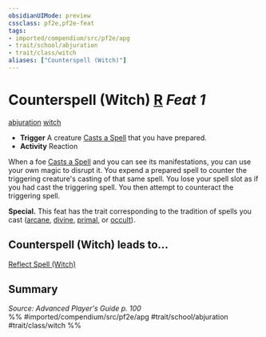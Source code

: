 ```yaml
---
obsidianUIMode: preview
cssclass: pf2e,pf2e-feat
tags:
- imported/compendium/src/pf2e/apg
- trait/school/abjuration
- trait/class/witch
aliases: ["Counterspell (Witch)"]
---
```

# Counterspell (Witch)  [R](chapter-9-playing-the-game.md#Actions "Reaction") *Feat 1*  
[abjuration](abjuration.md)  [witch](rules/traits/witch-apg.md)  

- **Trigger** A creature [Casts a Spell](cast-a-spell.md) that you have prepared.
- **Activity** Reaction

When a foe [Casts a Spell](cast-a-spell.md) and you can see its manifestations, you can use your own magic to disrupt it. You expend a prepared spell to counter the triggering creature's casting of that same spell. You lose your spell slot as if you had cast the triggering spell. You then attempt to counteract the triggering spell.

**Special.** This feat has the trait corresponding to the tradition of spells you cast ([arcane](arcane.md), [divine](divine.md), [primal](primal.md), or [occult](occult.md)).

## Counterspell (Witch) leads to...

[Reflect Spell (Witch)](reflect-spell-witch-apg.md)

## Summary

*Source: Advanced Player's Guide p. 100*  
%% #imported/compendium/src/pf2e/apg #trait/school/abjuration #trait/class/witch %%